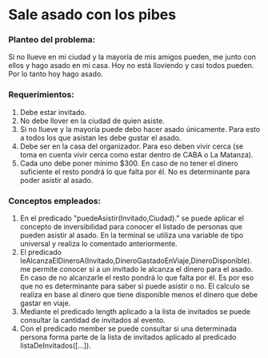 # Sale asado con los pibes
### Planteo del problema: 
Si no llueve en mi ciudad y la mayoría de mis amigos pueden, me junto con ellos y hago asado en mi casa. Hoy no está lloviendo y casi todos pueden. Por lo tanto hoy hago asado. 

### Requerimientos:
1. Debe estar invitado.
2. No debe llover en la ciudad de quien asiste.
3. Si no llueve y la mayoría puede debo hacer asado únicamente. Para esto a todos los que asistan les debe gustar el asado.
4. Debe ser en la casa del organizador. Para eso deben vivir cerca (se toma en cuenta vivir cerca como estar dentro de CABA o La Matanza).
5. Cada uno debe poner mínimo $300. En caso de no tener el dinero suficiente el resto pondrá lo que falta por él. No es determinante para poder asistir al asado.

### Conceptos empleados:

1. En el predicado "puedeAsistir(Invitado,Ciudad)." se puede aplicar el concepto de inversibilidad para conocer el listado de personas que pueden asistir al asado. En la terminal se utiliza una variable de tipo universal y realiza lo comentado anteriormente.
2. El predicado leAlcanzaElDineroA(Invitado,DineroGastadoEnViaje,DineroDisponible). me permite conocer si a un invitado le alcanza el dinero para el asado. En caso de no alcanzarle el resto pondrá lo que falta por él. Es por eso que no es determinante para saber si puede asistir o no. El calculo se realiza en base al dinero que tiene disponible menos el dinero que debe gastar en viaje.
3. Mediante el predicado length aplicado a la lista de invitados se puede consultar la cantidad de invitados al evento.
4. Con el predicado member se puede consultar si una determinada persona forma parte de la lista de invitados aplicado al predicado listaDeInvitados([...]).

